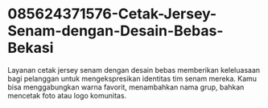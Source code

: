# 085624371576-Cetak-Jersey-Senam-dengan-Desain-Bebas-Bekasi
Layanan cetak jersey senam dengan desain bebas memberikan keleluasaan bagi pelanggan untuk mengekspresikan identitas tim senam mereka. Kamu bisa menggabungkan warna favorit, menambahkan nama grup, bahkan mencetak foto atau logo komunitas.
